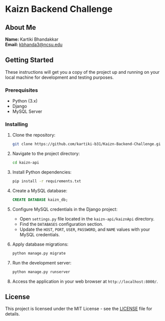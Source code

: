 # Kaizn Backend Challenge

## About Me
<b> Name: </b> Kartiki Bhandakkar <br>
<b> Email: </b> kbhanda3@ncsu.edu

## Getting Started

These instructions will get you a copy of the project up and running on your local machine for development and testing purposes.

### Prerequisites

- Python (3.x)
- Django
- MySQL Server

### Installing

1. Clone the repository:

    ```bash
    git clone https://github.com/kartiki-b31/Kaizn-Backend-Challenge.git
    ```

2. Navigate to the project directory:

    ```bash
    cd kaizn-api
    ```

3. Install Python dependencies:

    ```bash
    pip install -r requirements.txt
    ```

4. Create a MySQL database:

    ```sql
    CREATE DATABASE kaizn_db;
    ```

5. Configure MySQL credentials in the Django project:

    - Open `settings.py` file located in the `kaizn-api/kaiznApi` directory.
    - Find the `DATABASES` configuration section.
    - Update the `HOST`, `PORT`, `USER`, `PASSWORD`, and `NAME` values with your MySQL credentials.

6. Apply database migrations:

    ```bash
    python manage.py migrate
    ```

7. Run the development server:

    ```bash
    python manage.py runserver
    ```

8. Access the application in your web browser at `http://localhost:8000/`.



## License

This project is licensed under the MIT License - see the [LICENSE](LICENSE) file for details.
